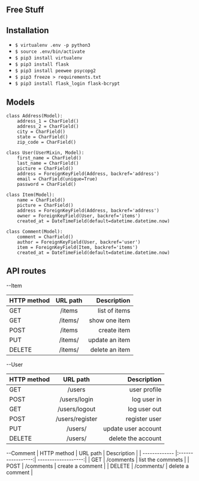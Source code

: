 ## Free Stuff

## Installation

* ```$ virtualenv .env -p python3```
* ```$ source .env/bin/activate```
* ```$ pip3 install virtualenv```
* ```$ pip3 install flask```
* ```$ pip3 install peewee psycopg2```
* ```$ pip3 freeze > requirements.txt```
* ```$ pip3 install flask_login flask-bcrypt```


## Models
```
class Address(Model):
	address_1 = CharField()
	address_2 = CharField()
	city = CharField()
	state = CharField()
	zip_code = CharField()

class User(UserMixin, Model):
	first_name = CharField()
	last_name = CharField()
	picture = CharField()
	address = ForeignKeyField(Address, backref='address')
	email = CharField(unique=True)
	password = CharField()

class Item(Model):
	name = CharField()
	picture = CharField()
	address = ForeignKeyField(Address, backref='address')
	owner = ForeignKeyField(User, backref='items')
	created_at = DateTimeField(default=datetime.datetime.now)

class Comment(Model):
	comment = CharField()
	author = ForeignKeyField(User, backref='user')
	item = ForeignKeyField(Item, backref='items')
	created_at = DateTimeField(default=datetime.datetime.now)
```

## API routes

--Item

| HTTP method	| URL path			| Description	 |
| ------------- |:-----------------:| --------------:|
| GET 			| /items 			| list of items	 |
| GET 			| /items/<id>		| show one item  |
| POST			| /items			| create item 	 |
| PUT 			| /items/<id> 		| update an item |
| DELETE 		| /items/<id> 		| delete an item |


--User

| HTTP method	|	URL path		| Description		  |
| ------------- |:-----------------:| -------------------:|
| GET 			| /users			| user profile		  |
| POST 			| /users/login 		| log user in 		  |
| GET 			| /users/logout 	| log user out 		  |
| POST 			| /users/register 	| register user 	  |
| PUT 			| /users/<id> 		| update user account |
| DELETE 		| /users/<id>		| delete the account  |


--Comment
| HTTP method	|	URL path		| Description		  |
| ------------- |:-----------------:| -------------------:|
| GET 			| /comments			| list the commnets	  |
| POST 			| /comments 		| create a comment 	  |
| DELETE 		| /comments/<id> 	| delete a comment 	  |

